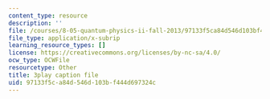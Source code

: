 ```yaml
---
content_type: resource
description: ''
file: /courses/8-05-quantum-physics-ii-fall-2013/97133f5ca84d546d103bf444d697324c_eZzBK3oy-08.srt
file_type: application/x-subrip
learning_resource_types: []
license: https://creativecommons.org/licenses/by-nc-sa/4.0/
ocw_type: OCWFile
resourcetype: Other
title: 3play caption file
uid: 97133f5c-a84d-546d-103b-f444d697324c
---
```

